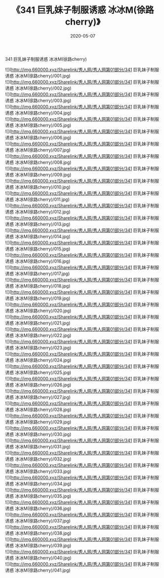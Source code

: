 ﻿---
layout: post
title:  《341 巨乳妹子制服诱惑 冰冰M(徐路cherry)》
date:   2020-05-07
img: http://img.660000.xyz/Sharelink/秀人网/秀人网第01部分/341 巨乳妹子制服诱惑 冰冰M(徐路cherry)/000.jpg
categories: [美女, 清纯, 唯美]
---

341 巨乳妹子制服诱惑 冰冰M(徐路cherry)

  ![](http://img.660000.xyz/Sharelink/秀人网/秀人网第01部分/341 巨乳妹子制服诱惑 冰冰M(徐路cherry)/001.jpg) <br> ![](http://img.660000.xyz/Sharelink/秀人网/秀人网第01部分/341 巨乳妹子制服诱惑 冰冰M(徐路cherry)/002.jpg) <br> ![](http://img.660000.xyz/Sharelink/秀人网/秀人网第01部分/341 巨乳妹子制服诱惑 冰冰M(徐路cherry)/003.jpg) <br> ![](http://img.660000.xyz/Sharelink/秀人网/秀人网第01部分/341 巨乳妹子制服诱惑 冰冰M(徐路cherry)/004.jpg) <br> ![](http://img.660000.xyz/Sharelink/秀人网/秀人网第01部分/341 巨乳妹子制服诱惑 冰冰M(徐路cherry)/005.jpg) <br> ![](http://img.660000.xyz/Sharelink/秀人网/秀人网第01部分/341 巨乳妹子制服诱惑 冰冰M(徐路cherry)/006.jpg) <br> ![](http://img.660000.xyz/Sharelink/秀人网/秀人网第01部分/341 巨乳妹子制服诱惑 冰冰M(徐路cherry)/007.jpg) <br> ![](http://img.660000.xyz/Sharelink/秀人网/秀人网第01部分/341 巨乳妹子制服诱惑 冰冰M(徐路cherry)/008.jpg) <br> ![](http://img.660000.xyz/Sharelink/秀人网/秀人网第01部分/341 巨乳妹子制服诱惑 冰冰M(徐路cherry)/009.jpg) <br> ![](http://img.660000.xyz/Sharelink/秀人网/秀人网第01部分/341 巨乳妹子制服诱惑 冰冰M(徐路cherry)/010.jpg) <br> ![](http://img.660000.xyz/Sharelink/秀人网/秀人网第01部分/341 巨乳妹子制服诱惑 冰冰M(徐路cherry)/011.jpg) <br> ![](http://img.660000.xyz/Sharelink/秀人网/秀人网第01部分/341 巨乳妹子制服诱惑 冰冰M(徐路cherry)/012.jpg) <br> ![](http://img.660000.xyz/Sharelink/秀人网/秀人网第01部分/341 巨乳妹子制服诱惑 冰冰M(徐路cherry)/013.jpg) <br> ![](http://img.660000.xyz/Sharelink/秀人网/秀人网第01部分/341 巨乳妹子制服诱惑 冰冰M(徐路cherry)/014.jpg) <br> ![](http://img.660000.xyz/Sharelink/秀人网/秀人网第01部分/341 巨乳妹子制服诱惑 冰冰M(徐路cherry)/015.jpg) <br> ![](http://img.660000.xyz/Sharelink/秀人网/秀人网第01部分/341 巨乳妹子制服诱惑 冰冰M(徐路cherry)/016.jpg) <br> ![](http://img.660000.xyz/Sharelink/秀人网/秀人网第01部分/341 巨乳妹子制服诱惑 冰冰M(徐路cherry)/017.jpg) <br> ![](http://img.660000.xyz/Sharelink/秀人网/秀人网第01部分/341 巨乳妹子制服诱惑 冰冰M(徐路cherry)/018.jpg) <br> ![](http://img.660000.xyz/Sharelink/秀人网/秀人网第01部分/341 巨乳妹子制服诱惑 冰冰M(徐路cherry)/019.jpg) <br> ![](http://img.660000.xyz/Sharelink/秀人网/秀人网第01部分/341 巨乳妹子制服诱惑 冰冰M(徐路cherry)/020.jpg) <br> ![](http://img.660000.xyz/Sharelink/秀人网/秀人网第01部分/341 巨乳妹子制服诱惑 冰冰M(徐路cherry)/021.jpg) <br> ![](http://img.660000.xyz/Sharelink/秀人网/秀人网第01部分/341 巨乳妹子制服诱惑 冰冰M(徐路cherry)/022.jpg) <br> ![](http://img.660000.xyz/Sharelink/秀人网/秀人网第01部分/341 巨乳妹子制服诱惑 冰冰M(徐路cherry)/023.jpg) <br> ![](http://img.660000.xyz/Sharelink/秀人网/秀人网第01部分/341 巨乳妹子制服诱惑 冰冰M(徐路cherry)/024.jpg) <br> ![](http://img.660000.xyz/Sharelink/秀人网/秀人网第01部分/341 巨乳妹子制服诱惑 冰冰M(徐路cherry)/025.jpg) <br> ![](http://img.660000.xyz/Sharelink/秀人网/秀人网第01部分/341 巨乳妹子制服诱惑 冰冰M(徐路cherry)/026.jpg) <br> ![](http://img.660000.xyz/Sharelink/秀人网/秀人网第01部分/341 巨乳妹子制服诱惑 冰冰M(徐路cherry)/027.jpg) <br> ![](http://img.660000.xyz/Sharelink/秀人网/秀人网第01部分/341 巨乳妹子制服诱惑 冰冰M(徐路cherry)/028.jpg) <br> ![](http://img.660000.xyz/Sharelink/秀人网/秀人网第01部分/341 巨乳妹子制服诱惑 冰冰M(徐路cherry)/029.jpg) <br> ![](http://img.660000.xyz/Sharelink/秀人网/秀人网第01部分/341 巨乳妹子制服诱惑 冰冰M(徐路cherry)/030.jpg) <br> ![](http://img.660000.xyz/Sharelink/秀人网/秀人网第01部分/341 巨乳妹子制服诱惑 冰冰M(徐路cherry)/031.jpg) <br> ![](http://img.660000.xyz/Sharelink/秀人网/秀人网第01部分/341 巨乳妹子制服诱惑 冰冰M(徐路cherry)/032.jpg) <br> ![](http://img.660000.xyz/Sharelink/秀人网/秀人网第01部分/341 巨乳妹子制服诱惑 冰冰M(徐路cherry)/033.jpg) <br> ![](http://img.660000.xyz/Sharelink/秀人网/秀人网第01部分/341 巨乳妹子制服诱惑 冰冰M(徐路cherry)/034.jpg) <br> ![](http://img.660000.xyz/Sharelink/秀人网/秀人网第01部分/341 巨乳妹子制服诱惑 冰冰M(徐路cherry)/035.jpg) <br> ![](http://img.660000.xyz/Sharelink/秀人网/秀人网第01部分/341 巨乳妹子制服诱惑 冰冰M(徐路cherry)/036.jpg) <br> ![](http://img.660000.xyz/Sharelink/秀人网/秀人网第01部分/341 巨乳妹子制服诱惑 冰冰M(徐路cherry)/037.jpg) <br> ![](http://img.660000.xyz/Sharelink/秀人网/秀人网第01部分/341 巨乳妹子制服诱惑 冰冰M(徐路cherry)/038.jpg) <br> ![](http://img.660000.xyz/Sharelink/秀人网/秀人网第01部分/341 巨乳妹子制服诱惑 冰冰M(徐路cherry)/039.jpg) <br> ![](http://img.660000.xyz/Sharelink/秀人网/秀人网第01部分/341 巨乳妹子制服诱惑 冰冰M(徐路cherry)/040.jpg) <br> ![](http://img.660000.xyz/Sharelink/秀人网/秀人网第01部分/341 巨乳妹子制服诱惑 冰冰M(徐路cherry)/041.jpg) <br>